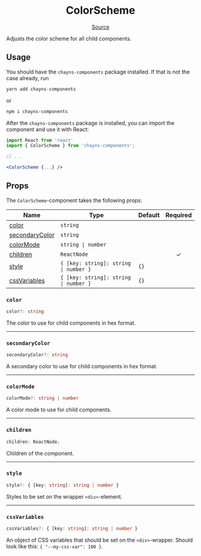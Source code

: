<h1 align="center">ColorScheme</h1>

<p align="center">
    <a href="/src/react-chayns-color_scheme/component/ColorScheme.jsx">Source</a>
</p>

Adjusts the color scheme for all child components.

## Usage

You should have the `chayns-components` package installed. If that is not the
case already, run

```bash
yarn add chayns-components
```

or

```bash
npm i chayns-components
```

After the `chayns-components` package is installed, you can import the component
and use it with React:

```jsx
import React from 'react'
import { ColorScheme } from 'chayns-components';

// ...

<ColorScheme {...} />
```

## Props

The `ColorScheme`-component takes the following props:

| Name                              | Type                                  | Default | Required |
| --------------------------------- | ------------------------------------- | ------- | :------: |
| [color](#color)                   | `string`                              |         |          |
| [secondaryColor](#secondarycolor) | `string`                              |         |          |
| [colorMode](#colormode)           | `string \| number`                    |         |          |
| [children](#children)             | `ReactNode`                           |         |    ✓     |
| [style](#style)                   | `{ [key: string]: string \| number }` | `{}`    |          |
| [cssVariables](#cssvariables)     | `{ [key: string]: string \| number }` | `{}`    |          |

### `color`

```ts
color?: string
```

The color to use for child components in hex format.

---

### `secondaryColor`

```ts
secondaryColor?: string
```

A secondary color to use for child components in hex format.

---

### `colorMode`

```ts
colorMode?: string | number
```

A color mode to use for child components.

---

### `children`

```ts
children: ReactNode;
```

Children of the component.

---

### `style`

```ts
style?: { [key: string]: string | number }
```

Styles to be set on the wrapper `<div>`-element.

---

### `cssVariables`

```ts
cssVariables?: { [key: string]: string | number }
```

An object of CSS variables that should be set on the `<div>`-wrapper. Should
look like this: `{ "--my-css-var": 100 }`.
